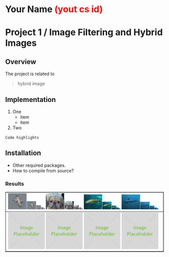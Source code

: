 # Your Name <span style="color:red">(yout cs id)</span>

# Project 1 / Image Filtering and Hybrid Images

## Overview
The project is related to 
> hybrid image


## Implementation
1. One
	* item
	* item
2. Two

```
Code highlights
```

## Installation
* Other required packages.
* How to compile from source?

### Results

<table border=1>
<tr>
<td>
<img src="birdane.jpg" width="24%"/>
<img src="catdog.jpg"  width="24%"/>
<img src="einstlyn.jpg" width="24%"/>
<img src="fishmarin.jpg" width="24%"/>
</td>
</tr>

<tr>
<td>
<img src="placeholder.jpg" width="24%"/>
<img src="placeholder.jpg"  width="24%"/>
<img src="placeholder.jpg" width="24%"/>
<img src="placeholder.jpg" width="24%"/>
</td>
</tr>

</table>

